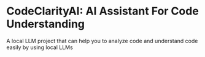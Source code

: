 # CodeClarityAI: AI Assistant For Code Understanding
A local LLM project that can help you to analyze code and understand code easily by using local LLMs
